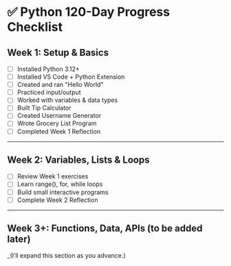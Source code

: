 # ✅ Python 120-Day Progress Checklist

## Week 1: Setup & Basics

- [ ] Installed Python 3.12+
- [ ] Installed VS Code + Python Extension
- [ ] Created and ran "Hello World"
- [ ] Practiced input/output
- [ ] Worked with variables & data types
- [ ] Built Tip Calculator
- [ ] Created Username Generator
- [ ] Wrote Grocery List Program
- [ ] Completed Week 1 Reflection

---

## Week 2: Variables, Lists & Loops

- [ ] Review Week 1 exercises
- [ ] Learn range(), for, while loops
- [ ] Build small interactive programs
- [ ] Complete Week 2 Reflection

---

## Week 3+: Functions, Data, APIs (to be added later)

_(I’ll expand this section as you advance.)
